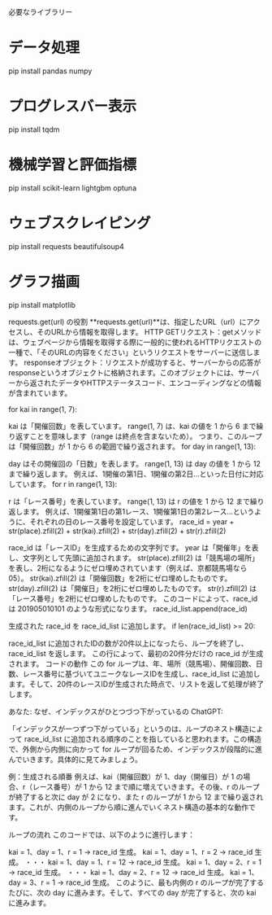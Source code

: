 必要なライブラリー

# データ処理
pip install pandas numpy

# プログレスバー表示
pip install tqdm

# 機械学習と評価指標
pip install scikit-learn lightgbm optuna

# ウェブスクレイピング
pip install requests beautifulsoup4

# グラフ描画
pip install matplotlib

requests.get(url) の役割
**requests.get(url)**は、指定したURL（url）にアクセスし、そのURLから情報を取得します。
HTTP GETリクエスト：getメソッドは、ウェブページから情報を取得する際に一般的に使われるHTTPリクエストの一種で、「そのURLの内容をください」というリクエストをサーバーに送信します。
responseオブジェクト：リクエストが成功すると、サーバーからの応答がresponseというオブジェクトに格納されます。このオブジェクトには、サーバーから返されたデータやHTTPステータスコード、エンコーディングなどの情報が含まれています。



for kai in range(1, 7):

kai は「開催回数」を表しています。
range(1, 7) は、kai の値を 1 から 6 まで繰り返すことを意味します（range は終点を含まないため）。
つまり、このループは「開催回数」が 1 から 6 の範囲で繰り返されます。
for day in range(1, 13):

day はその開催回の「日数」を表します。
range(1, 13) は day の値を 1 から 12 まで繰り返します。
例えば、1開催の第1日、1開催の第2日...といった日付に対応しています。
for r in range(1, 13):

r は「レース番号」を表しています。
range(1, 13) は r の値を 1 から 12 まで繰り返します。
例えば、1開催第1日の第1レース、1開催第1日の第2レース...というように、それぞれの日のレース番号を設定しています。
race_id = year + str(place).zfill(2) + str(kai).zfill(2) + str(day).zfill(2) + str(r).zfill(2)

race_id は「レースID」を生成するための文字列です。
year は「開催年」を表し、文字列として先頭に追加されます。
str(place).zfill(2) は「競馬場の場所」を表し、2桁になるようにゼロ埋めされています（例えば、京都競馬場なら 05）。
str(kai).zfill(2) は「開催回数」を2桁にゼロ埋めしたものです。
str(day).zfill(2) は「開催日」を2桁にゼロ埋めしたものです。
str(r).zfill(2) は「レース番号」を2桁にゼロ埋めしたものです。
このコードによって、race_id は 201905010101 のような形式になります。
race_id_list.append(race_id)

生成された race_id を race_id_list に追加します。
if len(race_id_list) >= 20:

race_id_list に追加されたIDの数が20件以上になったら、ループを終了し、race_id_list を返します。
この行によって、最初の20件分だけの race_id が生成されます。
コードの動作
この for ループは、年、場所（競馬場）、開催回数、日数、レース番号に基づいてユニークなレースIDを生成し、race_id_list に追加します。そして、20件のレースIDが生成された時点で、リストを返して処理が終了します。





あなた:
なぜ、インデックスがひとつづつ下がっているの
ChatGPT:

「インデックスが一つずつ下がっている」というのは、ループのネスト構造によって race_id_list に追加される順序のことを指していると思われます。この構造で、外側から内側に向かって for ループが回るため、インデックスが段階的に進んでいきます。具体的に見てみましょう。

例：生成される順番
例えば、kai（開催回数）が 1、day（開催日）が 1 の場合、r（レース番号）が 1 から 12 まで順に増えていきます。その後、r のループが終了すると次に day が 2 になり、また r のループが 1 から 12 まで繰り返されます。これが、内側のループから順に進んでいくネスト構造の基本的な動作です。

ループの流れ
このコードでは、以下のように進行します：

kai = 1、day = 1、r = 1 → race_id 生成。
kai = 1、day = 1、r = 2 → race_id 生成。
・・・
kai = 1、day = 1、r = 12 → race_id 生成。
kai = 1、day = 2、r = 1 → race_id 生成。
・・・
kai = 1、day = 2、r = 12 → race_id 生成。
kai = 1、day = 3、r = 1 → race_id 生成。
このように、最も内側の r のループが完了するたびに、次の day に進みます。そして、すべての day が完了すると、次の kai に進みます。
